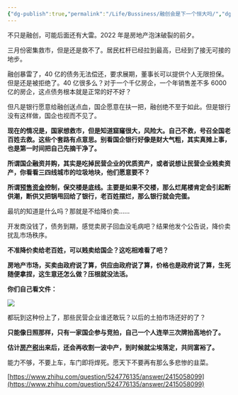 ```yaml
---
{"dg-publish":true,"permalink":"/Life/Bussiness/融创会是下一个恒大吗/","dgPassFrontmatter":true}
---
```


不只是融创，可能后面还有大雷。2022 年是房地产泡沫破裂的前夕。

三月份密集救市，但是还是救不了。居民杠杆已经拉到最高，已经到了接无可接的地步。

融创暴雷了，40 亿的债务无法偿还，要求展期，董事长可以提供个人无限担保。但是还是被拒绝了。40 亿很多么？对于一个千亿房企，一个年销售差不多 6000 亿的房企，这点债务根本就是正常的好不好？

但凡是银行愿意给融创送点血，国企愿意在扶一把，融创绝不至于如此。但是银行没有这样做，国企也视而不见了。

**现在的情况是，国家想救市，但是知道窟窿很大，风险大。自己不救，号召全国老百姓去救。这些个套路有点意思。别看国企银行好像是财大气粗，其实真摊上事，也是第一时间把自己先摘干净了。** 

**所谓国企融资并购，其实是吃掉民营企业的优质资产，或者说想让民营企业贱卖资产，你看看三四线城市的垃圾地块，他们愿意要不？**

**所谓[预售资金](https://www.zhihu.com/search?q=%E9%A2%84%E5%94%AE%E8%B5%84%E9%87%91&search_source=Entity&hybrid_search_source=Entity&hybrid_search_extra=%7B%22sourceType%22%3A%22answer%22%2C%22sourceId%22%3A2415058099%7D)控制，保交楼是底线。主要是如果不交楼，那么烂尾楼肯定会引起断供潮，断供又把锅甩回给了银行，老百姓摆烂，那么银行就会完蛋。** 

最坑的知道是什么吗？那就是不给降价卖……

开发商没钱了，债务到期，感觉卖房子回血没毛病吧？结果他发个公告说，降价卖扰乱市场秩序。

**不准降价卖给老百姓，可以贱卖给国企？这吃相难看了吧？**

**房地产市场，买卖由政府说了算，供应由政府说了算，价格也是政府说了算，生死随便拿捏，这生意还怎么做？压根就没法活。** 

**你们自己看文件：** 

![](https://pic2.zhimg.com/80/v2-33fe8d5654119bafc1e10adee515dac7_1440w.jpg?source=1940ef5c)

都玩到这种份上了，那些民营企业谁还敢玩？以后的土拍市场还好的了？

**只能像日照那样，只有一家国企参与竞拍，自己一个人连举三次牌抬高地价了。** 

**估计[房产税](https://www.zhihu.com/search?q=%E6%88%BF%E4%BA%A7%E7%A8%8E&search_source=Entity&hybrid_search_source=Entity&hybrid_search_extra=%7B%22sourceType%22%3A%22answer%22%2C%22sourceId%22%3A2415058099%7D)出来后，还会再收割一波中产，到时候就尘埃落定，共同富裕了。** 

能力不够，不要上车，车门即将焊死。愿天下不要再有那么多悲惨的韭菜。

 [https://www.zhihu.com/question/524776135/answer/2415058099](https://www.zhihu.com/question/524776135/answer/2415058099)
